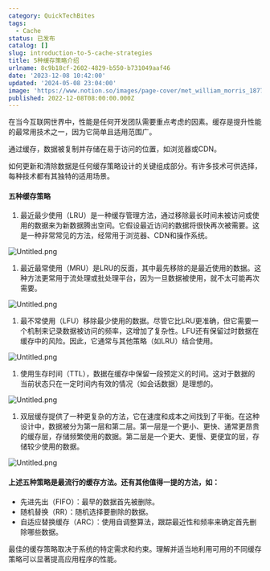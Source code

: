 ```yaml
---
category: QuickTechBites
tags:
  - Cache
status: 已发布
catalog: []
slug: introduction-to-5-cache-strategies
title: 5种缓存策略介绍
urlname: 8c9b18cf-2602-4829-b550-b731049aaf46
date: '2023-12-08 10:42:00'
updated: '2024-05-08 23:04:00'
image: 'https://www.notion.so/images/page-cover/met_william_morris_1877_willow.jpg'
published: 2022-12-08T08:00:00.000Z
---
```


在当今互联网世界中，性能是任何开发团队需要重点考虑的因素。缓存是提升性能的最常用技术之一，因为它简单且适用范围广。


通过缓存，数据被复制并存储在易于访问的位置，如浏览器或CDN。


如何更新和清除数据是任何缓存策略设计的关键组成部分。有许多技术可供选择，每种技术都有其独特的适用场景。


#### 五种缓存策略

1. 最近最少使用（LRU）是一种缓存管理方法，通过移除最长时间未被访问或使用的数据来为新数据腾出空间。它假设最近访问的数据将很快再次被需要。这是一种非常常见的方法，经常用于浏览器、CDN和操作系统。

![Untitled.png](https://prod-files-secure.s3.us-west-2.amazonaws.com/5d24fe63-e567-4804-86f9-9fdc62e13082/74494354-3dc7-4fc2-be3e-7e15913b3f24/Untitled.png?X-Amz-Algorithm=AWS4-HMAC-SHA256&X-Amz-Content-Sha256=UNSIGNED-PAYLOAD&X-Amz-Credential=ASIAZI2LB4662CBFUMSH%2F20250402%2Fus-west-2%2Fs3%2Faws4_request&X-Amz-Date=20250402T213416Z&X-Amz-Expires=3600&X-Amz-Security-Token=IQoJb3JpZ2luX2VjEHYaCXVzLXdlc3QtMiJGMEQCIDqjX4JI8COHMKUiZe6G8dEhsEXYDB3nZEa7hlw7bp6ZAiAJyY2sWphmoqLgbmAtNxvas9ApD0URROdpyAyY1X33xSqIBAjf%2F%2F%2F%2F%2F%2F%2F%2F%2F%2F8BEAAaDDYzNzQyMzE4MzgwNSIMkUo1HNQRujLbGEeeKtwDD629KZN%2Fkyk6U803dJrbAKjaTUhJYyC%2BY%2FuZDDkrTQ0tRjZXzGgM1VEFC29t86gVAMn7%2FseXDH6DixkmmlN%2BmYTZBk50bYZzKcVUOzz7e6h1mQdxolESbxKOmas2YylSOcJC7lEyo2Ov7np8RFLKmPt2Ci7zwwz0E7yxVoR0o3wISwUSe29ZQjuwBJM7zwmmTECilXCqT4TOysVtLPHxMMaxrmqW0J1l%2BHl782gSce%2FZrRxDTtCAtBGRhks%2B3ZsjooSmacLoS7Lkd9oOd%2FneQ7dUPaFp5LvLS%2BbS4bJslWTVjIbin%2BmP29Kx1JFpTLeOnxLaNLz9GLaOr6kpM%2BbTA4fHosPk3JepGxuAokxeLl%2BdRCB%2FNKGgGn56lwM1N1MoWAXCoIv4qXfZr%2BlrHjhXmDFQXGmJCUrvgMOTuanizYocX8C8dq6sU2g7XZzq7aBTBv%2BaBEDeMFY6ls%2B4qWCCzoY6KisQsGlCvRGC%2F%2BqOvipZ8UG%2FHpomrioxAf9366knT4RL%2BVKrw6kCo5qduWWzEKAHCOKjx%2BhOdjezoKvDEEJCRMibeO%2FnN4hqa4QjjknZ4IOxAsG5jB9QbU17zakJncymSc1KzEYc0096KIUugILPNUGvaAnQEijvhaMw3da2vwY6pgGMeUexAIyQTOpUBlvRGQZs8lmBU1K3NiCq0GVNh8V4Nlj2bGtgCxd49Z0mIEVqGxQ%2FN5Uy%2BY8x6qccZXskabzic%2FN0hWywQAoqA7ZmBVh6I46nHTaevlTf6ChbM9CGuhC7LAxSSYU18cSiLaLD3YEPN9chtf9BEZ64wBC6LR6cqZAIjEJ5fkZrAn5gFp3K5thwDQ%2BlROErLzZVMosw6uI3dIxd4MlL&X-Amz-Signature=e3784557dffeed120675f062c46c5cd129052f5ca4fff6da00710dfe915ad03f&X-Amz-SignedHeaders=host&x-id=GetObject)

1. 最近最常使用（MRU）是LRU的反面，其中最先移除的是最近使用的数据。这种方法更常用于流处理或批处理平台，因为一旦数据被使用，就不太可能再次需要。

![Untitled.png](https://prod-files-secure.s3.us-west-2.amazonaws.com/5d24fe63-e567-4804-86f9-9fdc62e13082/9394e615-e149-4cd8-9a1b-e3c39cda8184/Untitled.png?X-Amz-Algorithm=AWS4-HMAC-SHA256&X-Amz-Content-Sha256=UNSIGNED-PAYLOAD&X-Amz-Credential=ASIAZI2LB4662CBFUMSH%2F20250402%2Fus-west-2%2Fs3%2Faws4_request&X-Amz-Date=20250402T213416Z&X-Amz-Expires=3600&X-Amz-Security-Token=IQoJb3JpZ2luX2VjEHYaCXVzLXdlc3QtMiJGMEQCIDqjX4JI8COHMKUiZe6G8dEhsEXYDB3nZEa7hlw7bp6ZAiAJyY2sWphmoqLgbmAtNxvas9ApD0URROdpyAyY1X33xSqIBAjf%2F%2F%2F%2F%2F%2F%2F%2F%2F%2F8BEAAaDDYzNzQyMzE4MzgwNSIMkUo1HNQRujLbGEeeKtwDD629KZN%2Fkyk6U803dJrbAKjaTUhJYyC%2BY%2FuZDDkrTQ0tRjZXzGgM1VEFC29t86gVAMn7%2FseXDH6DixkmmlN%2BmYTZBk50bYZzKcVUOzz7e6h1mQdxolESbxKOmas2YylSOcJC7lEyo2Ov7np8RFLKmPt2Ci7zwwz0E7yxVoR0o3wISwUSe29ZQjuwBJM7zwmmTECilXCqT4TOysVtLPHxMMaxrmqW0J1l%2BHl782gSce%2FZrRxDTtCAtBGRhks%2B3ZsjooSmacLoS7Lkd9oOd%2FneQ7dUPaFp5LvLS%2BbS4bJslWTVjIbin%2BmP29Kx1JFpTLeOnxLaNLz9GLaOr6kpM%2BbTA4fHosPk3JepGxuAokxeLl%2BdRCB%2FNKGgGn56lwM1N1MoWAXCoIv4qXfZr%2BlrHjhXmDFQXGmJCUrvgMOTuanizYocX8C8dq6sU2g7XZzq7aBTBv%2BaBEDeMFY6ls%2B4qWCCzoY6KisQsGlCvRGC%2F%2BqOvipZ8UG%2FHpomrioxAf9366knT4RL%2BVKrw6kCo5qduWWzEKAHCOKjx%2BhOdjezoKvDEEJCRMibeO%2FnN4hqa4QjjknZ4IOxAsG5jB9QbU17zakJncymSc1KzEYc0096KIUugILPNUGvaAnQEijvhaMw3da2vwY6pgGMeUexAIyQTOpUBlvRGQZs8lmBU1K3NiCq0GVNh8V4Nlj2bGtgCxd49Z0mIEVqGxQ%2FN5Uy%2BY8x6qccZXskabzic%2FN0hWywQAoqA7ZmBVh6I46nHTaevlTf6ChbM9CGuhC7LAxSSYU18cSiLaLD3YEPN9chtf9BEZ64wBC6LR6cqZAIjEJ5fkZrAn5gFp3K5thwDQ%2BlROErLzZVMosw6uI3dIxd4MlL&X-Amz-Signature=4225ce449974ac5285c292b592df67dbf55410c42144bff60d597bcb2bd2a6e3&X-Amz-SignedHeaders=host&x-id=GetObject)

1. 最不常使用（LFU）移除最少使用的数据。尽管它比LRU更准确，但它需要一个机制来记录数据被访问的频率，这增加了复杂性。LFU还有保留过时数据在缓存中的风险。因此，它通常与其他策略（如LRU）结合使用。

![Untitled.png](https://prod-files-secure.s3.us-west-2.amazonaws.com/5d24fe63-e567-4804-86f9-9fdc62e13082/ff489bb8-941e-4617-b208-e17020ed7ada/Untitled.png?X-Amz-Algorithm=AWS4-HMAC-SHA256&X-Amz-Content-Sha256=UNSIGNED-PAYLOAD&X-Amz-Credential=ASIAZI2LB4662CBFUMSH%2F20250402%2Fus-west-2%2Fs3%2Faws4_request&X-Amz-Date=20250402T213416Z&X-Amz-Expires=3600&X-Amz-Security-Token=IQoJb3JpZ2luX2VjEHYaCXVzLXdlc3QtMiJGMEQCIDqjX4JI8COHMKUiZe6G8dEhsEXYDB3nZEa7hlw7bp6ZAiAJyY2sWphmoqLgbmAtNxvas9ApD0URROdpyAyY1X33xSqIBAjf%2F%2F%2F%2F%2F%2F%2F%2F%2F%2F8BEAAaDDYzNzQyMzE4MzgwNSIMkUo1HNQRujLbGEeeKtwDD629KZN%2Fkyk6U803dJrbAKjaTUhJYyC%2BY%2FuZDDkrTQ0tRjZXzGgM1VEFC29t86gVAMn7%2FseXDH6DixkmmlN%2BmYTZBk50bYZzKcVUOzz7e6h1mQdxolESbxKOmas2YylSOcJC7lEyo2Ov7np8RFLKmPt2Ci7zwwz0E7yxVoR0o3wISwUSe29ZQjuwBJM7zwmmTECilXCqT4TOysVtLPHxMMaxrmqW0J1l%2BHl782gSce%2FZrRxDTtCAtBGRhks%2B3ZsjooSmacLoS7Lkd9oOd%2FneQ7dUPaFp5LvLS%2BbS4bJslWTVjIbin%2BmP29Kx1JFpTLeOnxLaNLz9GLaOr6kpM%2BbTA4fHosPk3JepGxuAokxeLl%2BdRCB%2FNKGgGn56lwM1N1MoWAXCoIv4qXfZr%2BlrHjhXmDFQXGmJCUrvgMOTuanizYocX8C8dq6sU2g7XZzq7aBTBv%2BaBEDeMFY6ls%2B4qWCCzoY6KisQsGlCvRGC%2F%2BqOvipZ8UG%2FHpomrioxAf9366knT4RL%2BVKrw6kCo5qduWWzEKAHCOKjx%2BhOdjezoKvDEEJCRMibeO%2FnN4hqa4QjjknZ4IOxAsG5jB9QbU17zakJncymSc1KzEYc0096KIUugILPNUGvaAnQEijvhaMw3da2vwY6pgGMeUexAIyQTOpUBlvRGQZs8lmBU1K3NiCq0GVNh8V4Nlj2bGtgCxd49Z0mIEVqGxQ%2FN5Uy%2BY8x6qccZXskabzic%2FN0hWywQAoqA7ZmBVh6I46nHTaevlTf6ChbM9CGuhC7LAxSSYU18cSiLaLD3YEPN9chtf9BEZ64wBC6LR6cqZAIjEJ5fkZrAn5gFp3K5thwDQ%2BlROErLzZVMosw6uI3dIxd4MlL&X-Amz-Signature=3b88c342a4513e07e78e41947ed45865ec43700582492f2bd314a1ad71c24630&X-Amz-SignedHeaders=host&x-id=GetObject)

1. 使用生存时间（TTL），数据在缓存中保留一段预定义的时间。这对于数据的当前状态只在一定时间内有效的情况（如会话数据）是理想的。

![Untitled.png](https://prod-files-secure.s3.us-west-2.amazonaws.com/5d24fe63-e567-4804-86f9-9fdc62e13082/480ed8d3-f3c7-4a40-a9c6-4ca2e915c139/Untitled.png?X-Amz-Algorithm=AWS4-HMAC-SHA256&X-Amz-Content-Sha256=UNSIGNED-PAYLOAD&X-Amz-Credential=ASIAZI2LB4662CBFUMSH%2F20250402%2Fus-west-2%2Fs3%2Faws4_request&X-Amz-Date=20250402T213416Z&X-Amz-Expires=3600&X-Amz-Security-Token=IQoJb3JpZ2luX2VjEHYaCXVzLXdlc3QtMiJGMEQCIDqjX4JI8COHMKUiZe6G8dEhsEXYDB3nZEa7hlw7bp6ZAiAJyY2sWphmoqLgbmAtNxvas9ApD0URROdpyAyY1X33xSqIBAjf%2F%2F%2F%2F%2F%2F%2F%2F%2F%2F8BEAAaDDYzNzQyMzE4MzgwNSIMkUo1HNQRujLbGEeeKtwDD629KZN%2Fkyk6U803dJrbAKjaTUhJYyC%2BY%2FuZDDkrTQ0tRjZXzGgM1VEFC29t86gVAMn7%2FseXDH6DixkmmlN%2BmYTZBk50bYZzKcVUOzz7e6h1mQdxolESbxKOmas2YylSOcJC7lEyo2Ov7np8RFLKmPt2Ci7zwwz0E7yxVoR0o3wISwUSe29ZQjuwBJM7zwmmTECilXCqT4TOysVtLPHxMMaxrmqW0J1l%2BHl782gSce%2FZrRxDTtCAtBGRhks%2B3ZsjooSmacLoS7Lkd9oOd%2FneQ7dUPaFp5LvLS%2BbS4bJslWTVjIbin%2BmP29Kx1JFpTLeOnxLaNLz9GLaOr6kpM%2BbTA4fHosPk3JepGxuAokxeLl%2BdRCB%2FNKGgGn56lwM1N1MoWAXCoIv4qXfZr%2BlrHjhXmDFQXGmJCUrvgMOTuanizYocX8C8dq6sU2g7XZzq7aBTBv%2BaBEDeMFY6ls%2B4qWCCzoY6KisQsGlCvRGC%2F%2BqOvipZ8UG%2FHpomrioxAf9366knT4RL%2BVKrw6kCo5qduWWzEKAHCOKjx%2BhOdjezoKvDEEJCRMibeO%2FnN4hqa4QjjknZ4IOxAsG5jB9QbU17zakJncymSc1KzEYc0096KIUugILPNUGvaAnQEijvhaMw3da2vwY6pgGMeUexAIyQTOpUBlvRGQZs8lmBU1K3NiCq0GVNh8V4Nlj2bGtgCxd49Z0mIEVqGxQ%2FN5Uy%2BY8x6qccZXskabzic%2FN0hWywQAoqA7ZmBVh6I46nHTaevlTf6ChbM9CGuhC7LAxSSYU18cSiLaLD3YEPN9chtf9BEZ64wBC6LR6cqZAIjEJ5fkZrAn5gFp3K5thwDQ%2BlROErLzZVMosw6uI3dIxd4MlL&X-Amz-Signature=1e3ff12ae158f87cac0770f4c602301a67fd313eeda4b511610cfce917e8c81a&X-Amz-SignedHeaders=host&x-id=GetObject)

1. 双层缓存提供了一种更复杂的方法，它在速度和成本之间找到了平衡。在这种设计中，数据被分为第一层和第二层。第一层是一个更小、更快、通常更昂贵的缓存层，存储频繁使用的数据。第二层是一个更大、更慢、更便宜的层，存储较少使用的数据。

![Untitled.png](https://prod-files-secure.s3.us-west-2.amazonaws.com/5d24fe63-e567-4804-86f9-9fdc62e13082/35e68090-275d-4707-9e9a-ce86f000e9eb/Untitled.png?X-Amz-Algorithm=AWS4-HMAC-SHA256&X-Amz-Content-Sha256=UNSIGNED-PAYLOAD&X-Amz-Credential=ASIAZI2LB4662CBFUMSH%2F20250402%2Fus-west-2%2Fs3%2Faws4_request&X-Amz-Date=20250402T213416Z&X-Amz-Expires=3600&X-Amz-Security-Token=IQoJb3JpZ2luX2VjEHYaCXVzLXdlc3QtMiJGMEQCIDqjX4JI8COHMKUiZe6G8dEhsEXYDB3nZEa7hlw7bp6ZAiAJyY2sWphmoqLgbmAtNxvas9ApD0URROdpyAyY1X33xSqIBAjf%2F%2F%2F%2F%2F%2F%2F%2F%2F%2F8BEAAaDDYzNzQyMzE4MzgwNSIMkUo1HNQRujLbGEeeKtwDD629KZN%2Fkyk6U803dJrbAKjaTUhJYyC%2BY%2FuZDDkrTQ0tRjZXzGgM1VEFC29t86gVAMn7%2FseXDH6DixkmmlN%2BmYTZBk50bYZzKcVUOzz7e6h1mQdxolESbxKOmas2YylSOcJC7lEyo2Ov7np8RFLKmPt2Ci7zwwz0E7yxVoR0o3wISwUSe29ZQjuwBJM7zwmmTECilXCqT4TOysVtLPHxMMaxrmqW0J1l%2BHl782gSce%2FZrRxDTtCAtBGRhks%2B3ZsjooSmacLoS7Lkd9oOd%2FneQ7dUPaFp5LvLS%2BbS4bJslWTVjIbin%2BmP29Kx1JFpTLeOnxLaNLz9GLaOr6kpM%2BbTA4fHosPk3JepGxuAokxeLl%2BdRCB%2FNKGgGn56lwM1N1MoWAXCoIv4qXfZr%2BlrHjhXmDFQXGmJCUrvgMOTuanizYocX8C8dq6sU2g7XZzq7aBTBv%2BaBEDeMFY6ls%2B4qWCCzoY6KisQsGlCvRGC%2F%2BqOvipZ8UG%2FHpomrioxAf9366knT4RL%2BVKrw6kCo5qduWWzEKAHCOKjx%2BhOdjezoKvDEEJCRMibeO%2FnN4hqa4QjjknZ4IOxAsG5jB9QbU17zakJncymSc1KzEYc0096KIUugILPNUGvaAnQEijvhaMw3da2vwY6pgGMeUexAIyQTOpUBlvRGQZs8lmBU1K3NiCq0GVNh8V4Nlj2bGtgCxd49Z0mIEVqGxQ%2FN5Uy%2BY8x6qccZXskabzic%2FN0hWywQAoqA7ZmBVh6I46nHTaevlTf6ChbM9CGuhC7LAxSSYU18cSiLaLD3YEPN9chtf9BEZ64wBC6LR6cqZAIjEJ5fkZrAn5gFp3K5thwDQ%2BlROErLzZVMosw6uI3dIxd4MlL&X-Amz-Signature=90edc6593dd04eb939c0233a95f981a06fb51cfa31ea3fa0fff50fb0f9da8562&X-Amz-SignedHeaders=host&x-id=GetObject)


#### 上述五种策略是最流行的缓存方法。还有其他值得一提的方法，如：

- 先进先出（FIFO）：最早的数据首先被删除。
- 随机替换（RR）：随机选择要删除的数据。
- 自适应替换缓存（ARC）：使用自调整算法，跟踪最近性和频率来确定首先删除哪些数据。

最佳的缓存策略取决于系统的特定需求和约束。理解并适当地利用可用的不同缓存策略可以显著提高应用程序的性能。

